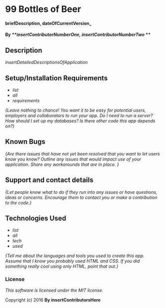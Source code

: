 # 99 Bottles of Beer

#### briefDescription, dateOfCurrentVersion_

#### By _**insertContributorNumberOne, insertContributorNumberTwo **_

## Description

_insertDetailedDescriptionsOfApplication_

## Setup/Installation Requirements

* _list_
* _all_
* _requirements_

_{Leave nothing to chance! You want it to be easy for potential users, employers and collaborators to run your app. Do I need to run a server? How should I set up my databases? Is there other code this app depends on?}_

## Known Bugs

_{Are there issues that have not yet been resolved that you want to let users know you know?  Outline any issues that would impact use of your application.  Share any workarounds that are in place. }_

## Support and contact details

_{Let people know what to do if they run into any issues or have questions, ideas or concerns.  Encourage them to contact you or make a contribution to the code.}_

## Technologies Used

* _list_
* _all_
* _tech_
* _used_

_{Tell me about the languages and tools you used to create this app. Assume that I know you probably used HTML and CSS. If you did something really cool using only HTML, point that out.}_

### License

*This software is licensed under the MIT license.*

Copyright (c) 2016 **By insertContributorsHere**

